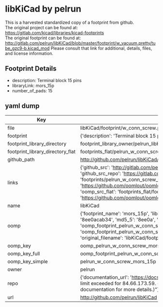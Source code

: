 # libKiCad by pelrun  
This is a harvested standardized copy of a footprint from github.  
The original project can be found at:  
https://gitlab.com/kicad/libraries/kicad-footprints  
The original footprint can be found at:
http://gitlab.com/pelrun/libKiCad/blob/master/footprint/w_vacuum.pretty/tube_gzc9-b.kicad_mod
Please consult that link for additional, details, files, and license information.  
## Footprint Details
* description: Terminal block 15 pins  
* libraryLink: mors_15p  
* number_of_pads: 15  
## yaml dump  
| Key | Value |  
| --- | --- |  
| file | libKiCad/footprint/w_conn_screw.pretty/mors_15p.kicad_mod |  
| footprint | {'description': 'Terminal block 15 pins', 'libraryLink': 'mors_15p', 'number_of_pads': 15} |  
| footprint_library_directory | footprint_library_owner/pelrun_libKiCad |  
| footprint_library_directory_flat | footprints_flat/pelrun_w_conn_screw_mors_15p/working |  
| github_path | http://github.com/pelrun/libKiCad/blob/master/footprint/w_conn_screw.pretty/mors_15p.kicad_mod |  
| links | {'github_src': 'http://gitlab.com/pelrun/libKiCad/blob/master/footprint/w_vacuum.pretty/tube_gzc9-b.kicad_mod', 'github_src_repo': 'https://gitlab.com/kicad/libraries/kicad-footprints', 'oomp_bot': 'footprints/pelrun_w_conn_screw_mors_15p/working', 'oomp_bot_github': 'https://github.com/oomlout/oomlout_oomp_footprint_bot/tree/main/footprints/pelrun_w_conn_screw_mors_15p/working', 'oomp_src_flat': 'footprints_flat/footprints_flat/pelrun_w_conn_screw_mors_15p/working', 'oomp_src_flat_github': 'https://github.com/oomlout/oomlout_oomp_footprint_src/tree/main/footprints_flat/pelrun_w_conn_screw_mors_15p/working'} |  
| name | libKiCad |  
| oomp | {'footprint_name': 'mors_15p', 'library_name': 'w_conn_screw', 'md5': '8ee0acab340b700cf11cc8a4f3eb5144', 'md5_10': '8ee0acab34', 'md5_5': '8ee0a', 'md5_6': '8ee0ac', 'oomp_key': 'oomp_pelrun_w_conn_screw_mors_15p', 'oomp_key_extra': 'oomp_footprint_pelrun_w_conn_screw_mors_15p', 'oomp_key_full': 'oomp_footprint_pelrun_w_conn_screw_mors_15p_8ee0ac', 'oomp_key_simple': 'pelrun_w_conn_screw_mors_15p', 'original_filename': 'libKiCad/footprint/w_conn_screw.pretty/mors_15p.kicad_mod', 'owner_name': 'pelrun'} |  
| oomp_key | oomp_pelrun_w_conn_screw_mors_15p |  
| oomp_key_full | oomp_footprint_pelrun_w_conn_screw_mors_15p |  
| oomp_key_simple | pelrun_w_conn_screw_mors_15p |  
| owner | pelrun |  
| repo | {'documentation_url': 'https://docs.github.com/rest/overview/resources-in-the-rest-api#rate-limiting', 'message': "API rate limit exceeded for 84.66.173.59. (But here's the good news: Authenticated requests get a higher rate limit. Check out the documentation for more details.)"} |  
| url | http://github.com/pelrun/libKiCad |  

